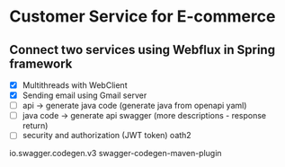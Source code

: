 # Customer Service for E-commerce
## Connect two services using Webflux in Spring framework
- [x] Multithreads with WebClient
- [x] Sending email using Gmail server
- [ ] api -> generate java code (generate java from openapi yaml)
- [ ] java code -> generate api swagger (more descriptions - response return)
- [ ] security and authorization (JWT token) oath2

<groupId>io.swagger.codegen.v3</groupId>
<artifactId>swagger-codegen-maven-plugin</artifactId>